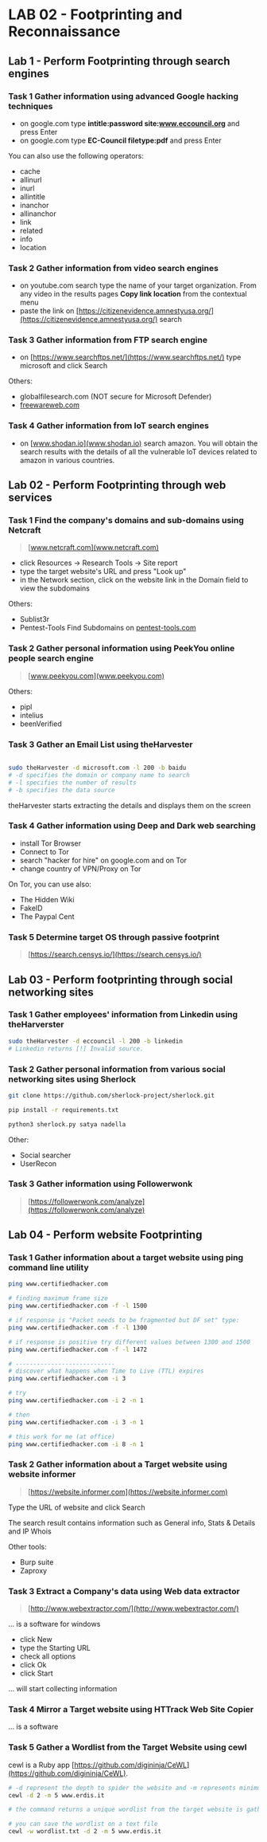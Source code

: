 # LAB 02 - Footprinting and Reconnaissance

## Lab 1 - Perform Footprinting through search engines

### Task 1 Gather information using advanced Google hacking techniques

- on google.com type **intitle:password site:www.eccouncil.org** and press Enter
- on google.com type **EC-Council filetype:pdf** and press Enter

You can also use the following operators:

- cache
- allinurl
- inurl
- allintitle
- inanchor
- allinanchor
- link
- related
- info
- location

### Task 2 Gather information from video search engines

- on youtube.com search type the name of your target organization. From any video in the results pages **Copy link location** from the contextual menu
- paste the link on [https://citizenevidence.amnestyusa.org/](https://citizenevidence.amnestyusa.org/) search

### Task 3 Gather information from FTP search engine

- on [https://www.searchftps.net/](https://www.searchftps.net/) type microsoft and click Search

Others:

- globalfilesearch.com (NOT secure for Microsoft Defender)
- [freewareweb.com](freewareweb.com)

### Task 4 Gather information from IoT search engines

- on [www.shodan.io](www.shodan.io) search amazon. You will obtain the search results with the details of all the vulnerable IoT devices related to amazon in various countries.

## Lab 02 - Perform Footprinting through web services

### Task 1 Find the company's domains and sub-domains using Netcraft

> [www.netcraft.com](www.netcraft.com)

- click Resources -> Research Tools -> Site report
- type the target website's URL and press "Look up"
- in the Network section, click on the website link in the Domain field to view the subdomains

Others:

- Sublist3r
- Pentest-Tools Find Subdomains on [pentest-tools.com](pentest-tools.com)

### Task 2 Gather personal information using PeekYou online people search engine

> [www.peekyou.com](www.peekyou.com)

Others:

- pipl
- intelius
- beenVerified

### Task 3 Gather an Email List using theHarvester

```bash

sudo theHarvester -d microsoft.com -l 200 -b baidu
# -d specifies the domain or company name to search
# -l specifies the number of results
# -b specifies the data source
```

theHarvester starts extracting the details and displays them on the screen

### Task 4 Gather information using Deep and Dark web searching

- install Tor Browser
- Connect to Tor
- search "hacker for hire" on google.com and on Tor
- change country of VPN/Proxy on Tor

On Tor, you can use also:

- The Hidden Wiki
- FakeID
- The Paypal Cent

### Task 5 Determine target OS through passive footprint

> [https://search.censys.io/](https://search.censys.io/)

## Lab 03 - Perform footprinting through social networking sites

### Task 1 Gather employees' information from Linkedin using theHarverster

```bash
sudo theHarvester -d eccouncil -l 200 -b linkedin
# Linkedin returns [!] Invalid source.
```

### Task 2 Gather personal information from various social networking sites using Sherlock

```bash
git clone https://github.com/sherlock-project/sherlock.git

pip install -r requirements.txt

python3 sherlock.py satya nadella
```

Other:

- Social searcher
- UserRecon

### Task 3 Gather information using Followerwonk

> [https://followerwonk.com/analyze](https://followerwonk.com/analyze)

## Lab 04 - Perform website Footprinting

### Task 1 Gather information about a target website using ping command line utility

```bash
ping www.certifiedhacker.com

# finding maximum frame size
ping www.certifiedhacker.com -f -l 1500

# if response is "Packet needs to be fragmented but DF set" type:
ping www.certifiedhacker.com -f -l 1300

# if response is positive try different values between 1300 and 1500
ping www.certifiedhacker.com -f -l 1472

# ----------------------------
# discover what happens when Time to Live (TTL) expires
ping www.certifiedhacker.com -i 3

# try
ping www.certifiedhacker.com -i 2 -n 1

# then
ping www.certifiedhacker.com -i 3 -n 1

# this work for me (at office)
ping www.certifiedhacker.com -i 8 -n 1

```

### Task 2 Gather information about a Target website using website informer

> [https://website.informer.com](https://website.informer.com)

Type the URL of website and click Search

The search result contains information such as General info, Stats & Details and IP Whois

Other tools:

- Burp suite
- Zaproxy

### Task 3 Extract a Company's data using Web data extractor

> [http://www.webextractor.com/](http://www.webextractor.com/)

... is a software for windows

- click New
- type the Starting URL
- check all options
- click Ok
- click Start

... will start collecting information


### Task 4 Mirror a Target website using HTTrack Web Site Copier

... is a software

### Task 5 Gather a Wordlist from the Target Website using cewl

cewl is a Ruby app [https://github.com/digininja/CeWL](https://github.com/digininja/CeWL).

```bash
# -d represent the depth to spider the website and -m represents minimum word length
cewl -d 2 -m 5 www.erdis.it

# the command returns a unique wordlist from the target website is gathered

# you can save the wordlist on a text file
cewl -w wordlist.txt -d 2 -m 5 www.erdis.it
```
